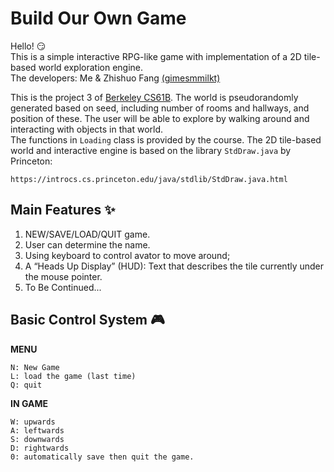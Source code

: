 # Build Our Own Game
Hello!  :smirk:  
This is a simple interactive RPG-like game with implementation of a 2D tile-based world exploration engine.   
The developers: Me & Zhishuo Fang [(gimesmmilkt)](https://github.com/gimesmmilkt)
    
This is the project 3 of [Berkeley CS61B](https://sp21.datastructur.es/materials/proj/proj3/proj3). The world is pseudorandomly generated based on seed, including number of rooms and hallways, and position of these. The user will be able to explore by walking around and interacting with objects in that world.       
The functions in `Loading` class is provided by the course. The 2D tile-based world and interactive engine is based on the library `StdDraw.java` by Princeton:   
```
https://introcs.cs.princeton.edu/java/stdlib/StdDraw.java.html
```
##  Main Features :sparkles:
1. NEW/SAVE/LOAD/QUIT game. 
2. User can determine the name.  
3. Using keyboard to control avator to move around;    
4. A “Heads Up Display” (HUD): Text that describes the tile currently under the mouse pointer.    
5. To Be Continued...    

##  Basic Control System :video_game:   
**MENU**
```
N: New Game    
L: load the game (last time)
Q: quit
```
**IN GAME**
```
W: upwards    
A: leftwards    
S: downwards    
D: rightwards   
0: automatically save then quit the game.    
```


